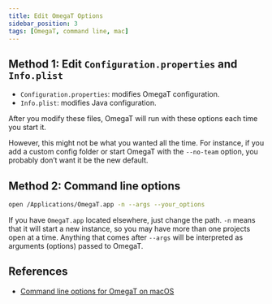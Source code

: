 ```yaml
---
title: Edit OmegaT Options
sidebar_position: 3
tags: [OmegaT, command line, mac]
---
```


## Method 1: Edit `Configuration.properties` and `Info.plist`

- `Configuration.properties`: modifies OmegaT configuration.
- `Info.plist`: modifies Java configuration.

After you modify these files, OmegaT will run with these options each time you start it.

However, this might not be what you wanted all the time. For instance, if you add a custom config folder or start OmegaT with the `--no-team` option, you probably don’t want it be the new default.

## Method 2: Command line options

```bash
open /Applications/OmegaT.app -n --args --your_options
```

If you have `OmegaT.app` located elsewhere, just change the path. `-n` means that it will start a new instance, so you may have more than one projects open at a time. Anything that comes after `--args` will be interpreted as arguments (options) passed to OmegaT.

## References

- [Command line options for OmegaT on macOS](https://truetranslation.org/2023/01/04/command-line-options-for-omegat-on-macos/)